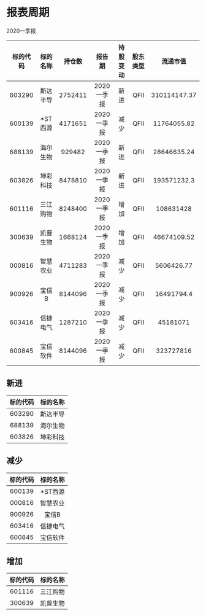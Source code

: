 # 报表周期 

2020一季报

| 标的代码 | 标的名称 | 持仓数 | 报告期 | 持股变动 | 股东类型 | 流通市值 |
|:--:|:--:|:--:|:--:|:--:|:--:|:--:|
|603290|斯达半导|2752411|2020一季报|新进|QFII|310114147.37|
|600139|*ST西源|4171651|2020一季报|减少|QFII|11764055.82|
|688139|海尔生物|929482|2020一季报|新进|QFII|28646635.24|
|603826|坤彩科技|8478810|2020一季报|新进|QFII|193571232.3|
|601116|三江购物|8248400|2020一季报|增加|QFII|108631428|
|300639|凯普生物|1668124|2020一季报|增加|QFII|46674109.52|
|000816|智慧农业|4711283|2020一季报|减少|QFII|5606426.77|
|900926|宝信B|8144096|2020一季报|减少|QFII|16491794.4|
|603416|信捷电气|1287210|2020一季报|减少|QFII|45181071|
|600845|宝信软件|8144096|2020一季报|减少|QFII|323727816|


## 新进 

| 标的代码 | 标的名称 |
|:--:|:--:|
|603290|斯达半导|
|688139|海尔生物|
|603826|坤彩科技|


## 减少 

| 标的代码 | 标的名称 |
|:--:|:--:|
|600139|*ST西源|
|000816|智慧农业|
|900926|宝信B|
|603416|信捷电气|
|600845|宝信软件|


## 增加 

| 标的代码 | 标的名称 |
|:--:|:--:|
|601116|三江购物|
|300639|凯普生物|

